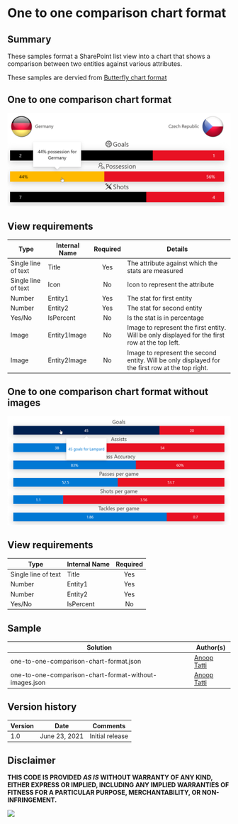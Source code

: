 # One to one comparison chart format

## Summary
These samples format a SharePoint list view into a chart that shows a comparison between two entities against various attributes.

These samples are dervied from [Butterfly chart format](https://github.com/pnp/List-Formatting/tree/master/view-samples/butterfly-chart-format)

## One to one comparison chart format

![screenshot of the sample 1](./screenshot_with_images.png)

## View requirements

|Type                |Internal Name|Required|Details|
|--------------------|-------------|:------:|-------|
|Single line of text |Title        |Yes     |The attribute against which the stats are measured|
|Single line of text |Icon         |No      |Icon to represent the attribute|
|Number              |Entity1      |Yes     |The stat for first entity|
|Number              |Entity2      |Yes     |The stat for second entity|
|Yes/No              |IsPercent    |No      |Is the stat is in percentage|
|Image               |Entity1Image |No      |Image to represent the first entity. Will be only displayed for the first row at the top left. |
|Image               |Entity2Image |No      |Image to represent the second entity. Will be only displayed for the first row at the top right.|

## One to one comparison chart format without images

![screenshot of the sample 2](./screenshot_without_images.png)

## View requirements

|Type                |Internal Name|Required|
|--------------------|-------------|:------:|
|Single line of text |Title        |Yes     |
|Number              |Entity1      |Yes     |
|Number              |Entity2      |Yes     |
|Yes/No              |IsPercent    |No      |

## Sample

Solution                    |Author(s)
----------------------------|---------------------------
one-to-one-comparison-chart-format.json |[Anoop Tatti](https://twitter.com/anooptells)
one-to-one-comparison-chart-format-without-images.json |[Anoop Tatti](https://twitter.com/anooptells)

## Version history

Version |Date              |Comments
--------|------------------|--------
1.0     |June 23, 2021  |Initial release

## Disclaimer
**THIS CODE IS PROVIDED *AS IS* WITHOUT WARRANTY OF ANY KIND, EITHER EXPRESS OR IMPLIED, INCLUDING ANY IMPLIED WARRANTIES OF FITNESS FOR A PARTICULAR PURPOSE, MERCHANTABILITY, OR NON-INFRINGEMENT.**

<img src="https://telemetry.sharepointpnp.com/sp-dev-list-formatting/view-samples/one-to-one-comparison-chart-format" />